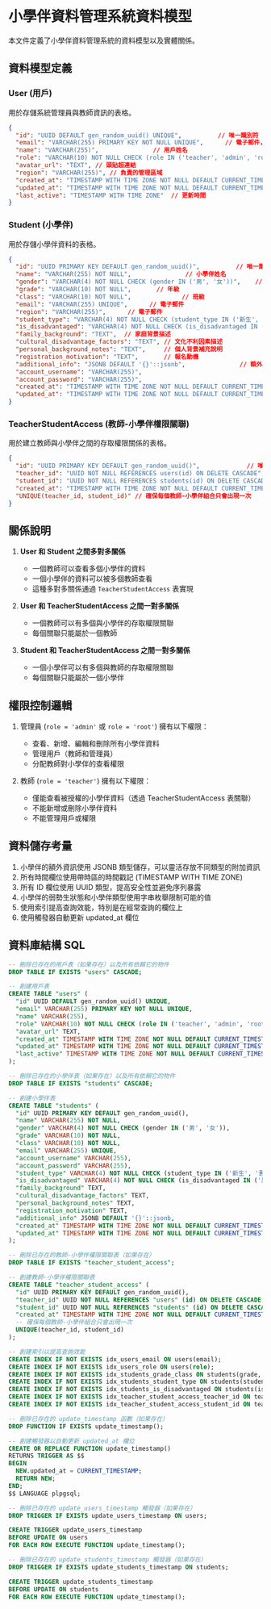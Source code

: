# 小學伴資料管理系統資料模型

本文件定義了小學伴資料管理系統的資料模型以及實體關係。

## 資料模型定義

### User (用戶)

用於存儲系統管理員與教師資訊的表格。

```json
{
  "id": "UUID DEFAULT gen_random_uuid() UNIQUE",          // 唯一識別符
  "email": "VARCHAR(255) PRIMARY KEY NOT NULL UNIQUE",      // 電子郵件，用於登入
  "name": "VARCHAR(255)",               // 用戶姓名
  "role": "VARCHAR(10) NOT NULL CHECK (role IN ('teacher', 'admin', 'root'))", // 用戶角色：教師、管理員或最高管理員
  "avatar_url": "TEXT", // 頭貼超連結
  "region": "VARCHAR(255)", // 負責的管理區域
  "created_at": "TIMESTAMP WITH TIME ZONE NOT NULL DEFAULT CURRENT_TIMESTAMP", // 創建時間
  "updated_at": "TIMESTAMP WITH TIME ZONE NOT NULL DEFAULT CURRENT_TIMESTAMP",  // 更新時間
  "last_active": "TIMESTAMP WITH TIME ZONE"  // 更新時間
}
```

### Student (小學伴)

用於存儲小學伴資料的表格。

```json
{
  "id": "UUID PRIMARY KEY DEFAULT gen_random_uuid()",          // 唯一識別符
  "name": "VARCHAR(255) NOT NULL",               // 小學伴姓名
  "gender": "VARCHAR(4) NOT NULL CHECK (gender IN ('男', '女'))",    // 性別
  "grade": "VARCHAR(10) NOT NULL",       // 年級
  "class": "VARCHAR(10) NOT NULL",              // 班級
  "email": "VARCHAR(255) UNIQUE",      // 電子郵件
  "region": "VARCHAR(255)",      // 電子郵件
  "student_type": "VARCHAR(4) NOT NULL CHECK (student_type IN ('新生', '舊生'))", // 小學伴類型
  "is_disadvantaged": "VARCHAR(4) NOT NULL CHECK (is_disadvantaged IN ('是', '否'))", // 是否為弱勢生
  "family_background": "TEXT",  // 家庭背景描述
  "cultural_disadvantage_factors": "TEXT", // 文化不利因素描述
  "personal_background_notes": "TEXT",     // 個人背景補充說明
  "registration_motivation": "TEXT",       // 報名動機
  "additional_info": "JSONB DEFAULT '{}'::jsonb",               // 額外資訊 (JSON格式)
  "account_username": "VARCHAR(255)",
  "account_password": "VARCHAR(255)",
  "created_at": "TIMESTAMP WITH TIME ZONE NOT NULL DEFAULT CURRENT_TIMESTAMP",        // 創建時間
  "updated_at": "TIMESTAMP WITH TIME ZONE NOT NULL DEFAULT CURRENT_TIMESTAMP"         // 更新時間
}
```

### TeacherStudentAccess (教師-小學伴權限關聯)

用於建立教師與小學伴之間的存取權限關係的表格。

```json
{
  "id": "UUID PRIMARY KEY DEFAULT gen_random_uuid()",             // 唯一識別符
  "teacher_id": "UUID NOT NULL REFERENCES users(id) ON DELETE CASCADE",     // 參照 User 表的教師 ID
  "student_id": "UUID NOT NULL REFERENCES students(id) ON DELETE CASCADE",     // 參照 Student 表的小學伴 ID
  "created_at": "TIMESTAMP WITH TIME ZONE NOT NULL DEFAULT CURRENT_TIMESTAMP", // 創建時間
  "UNIQUE(teacher_id, student_id)" // 確保每個教師-小學伴組合只會出現一次
}
```

## 關係說明

1. **User 和 Student 之間多對多關係**
   - 一個教師可以查看多個小學伴的資料
   - 一個小學伴的資料可以被多個教師查看
   - 這種多對多關係通過 `TeacherStudentAccess` 表實現

2. **User 和 TeacherStudentAccess 之間一對多關係**
   - 一個教師可以有多個與小學伴的存取權限關聯
   - 每個關聯只能屬於一個教師

3. **Student 和 TeacherStudentAccess 之間一對多關係**
   - 一個小學伴可以有多個與教師的存取權限關聯
   - 每個關聯只能屬於一個小學伴

## 權限控制邏輯

1. 管理員 (`role = 'admin'` 或 `role = 'root'`) 擁有以下權限：
   - 查看、新增、編輯和刪除所有小學伴資料
   - 管理用戶（教師和管理員）
   - 分配教師對小學伴的查看權限

2. 教師 (`role = 'teacher'`) 擁有以下權限：
   - 僅能查看被授權的小學伴資料（透過 TeacherStudentAccess 表關聯）
   - 不能新增或刪除小學伴資料
   - 不能管理用戶或權限

## 資料儲存考量

1. 小學伴的額外資訊使用 JSONB 類型儲存，可以靈活存放不同類型的附加資訊
2. 所有時間欄位使用帶時區的時間戳記 (TIMESTAMP WITH TIME ZONE)
3. 所有 ID 欄位使用 UUID 類型，提高安全性並避免序列暴露
4. 小學伴的弱勢生狀態和小學伴類型使用字串枚舉限制可能的值
5. 使用索引提高查詢效能，特別是在經常查詢的欄位上
6. 使用觸發器自動更新 updated_at 欄位

## 資料庫結構 SQL

```sql
-- 刪除已存在的用戶表（如果存在）以及所有依賴它的物件
DROP TABLE IF EXISTS "users" CASCADE;

-- 創建用戶表
CREATE TABLE "users" (
  "id" UUID DEFAULT gen_random_uuid() UNIQUE, 
  "email" VARCHAR(255) PRIMARY KEY NOT NULL UNIQUE,
  "name" VARCHAR(255),
  "role" VARCHAR(10) NOT NULL CHECK (role IN ('teacher', 'admin', 'root')),
  "avatar_url" TEXT,
  "created_at" TIMESTAMP WITH TIME ZONE NOT NULL DEFAULT CURRENT_TIMESTAMP,
  "updated_at" TIMESTAMP WITH TIME ZONE NOT NULL DEFAULT CURRENT_TIMESTAMP,
  "last_active" TIMESTAMP WITH TIME ZONE NOT NULL DEFAULT CURRENT_TIMESTAMP
);

-- 刪除已存在的小學伴表（如果存在）以及所有依賴它的物件
DROP TABLE IF EXISTS "students" CASCADE;

-- 創建小學伴表
CREATE TABLE "students" (
  "id" UUID PRIMARY KEY DEFAULT gen_random_uuid(),
  "name" VARCHAR(255) NOT NULL,
  "gender" VARCHAR(4) NOT NULL CHECK (gender IN ('男', '女')),
  "grade" VARCHAR(10) NOT NULL,
  "class" VARCHAR(10) NOT NULL,
  "email" VARCHAR(255) UNIQUE,
  "account_username" VARCHAR(255),
  "account_password" VARCHAR(255),
  "student_type" VARCHAR(4) NOT NULL CHECK (student_type IN ('新生', '舊生')),
  "is_disadvantaged" VARCHAR(4) NOT NULL CHECK (is_disadvantaged IN ('是', '否')),
  "family_background" TEXT,
  "cultural_disadvantage_factors" TEXT,
  "personal_background_notes" TEXT,
  "registration_motivation" TEXT,
  "additional_info" JSONB DEFAULT '{}'::jsonb,
  "created_at" TIMESTAMP WITH TIME ZONE NOT NULL DEFAULT CURRENT_TIMESTAMP,
  "updated_at" TIMESTAMP WITH TIME ZONE NOT NULL DEFAULT CURRENT_TIMESTAMP
);

-- 刪除已存在的教師-小學伴權限關聯表（如果存在）
DROP TABLE IF EXISTS "teacher_student_access";

-- 創建教師-小學伴權限關聯表
CREATE TABLE "teacher_student_access" (
  "id" UUID PRIMARY KEY DEFAULT gen_random_uuid(),
  "teacher_id" UUID NOT NULL REFERENCES "users" (id) ON DELETE CASCADE,
  "student_id" UUID NOT NULL REFERENCES "students" (id) ON DELETE CASCADE,
  "created_at" TIMESTAMP WITH TIME ZONE NOT NULL DEFAULT CURRENT_TIMESTAMP,
  -- 確保每個教師-小學伴組合只會出現一次
  UNIQUE(teacher_id, student_id)
);

-- 創建索引以提高查詢效能
CREATE INDEX IF NOT EXISTS idx_users_email ON users(email);
CREATE INDEX IF NOT EXISTS idx_users_role ON users(role);
CREATE INDEX IF NOT EXISTS idx_students_grade_class ON students(grade, class);
CREATE INDEX IF NOT EXISTS idx_students_student_type ON students(student_type);
CREATE INDEX IF NOT EXISTS idx_students_is_disadvantaged ON students(is_disadvantaged);
CREATE INDEX IF NOT EXISTS idx_teacher_student_access_teacher_id ON teacher_student_access(teacher_id);
CREATE INDEX IF NOT EXISTS idx_teacher_student_access_student_id ON teacher_student_access(student_id);

-- 刪除已存在的 update_timestamp 函數（如果存在）
DROP FUNCTION IF EXISTS update_timestamp();

-- 創建觸發器以自動更新 updated_at 欄位
CREATE OR REPLACE FUNCTION update_timestamp()
RETURNS TRIGGER AS $$
BEGIN
  NEW.updated_at = CURRENT_TIMESTAMP;
  RETURN NEW;
END;
$$ LANGUAGE plpgsql;

-- 刪除已存在的 update_users_timestamp 觸發器（如果存在）
DROP TRIGGER IF EXISTS update_users_timestamp ON users;

CREATE TRIGGER update_users_timestamp
BEFORE UPDATE ON users
FOR EACH ROW EXECUTE FUNCTION update_timestamp();

-- 刪除已存在的 update_students_timestamp 觸發器（如果存在）
DROP TRIGGER IF EXISTS update_students_timestamp ON students;

CREATE TRIGGER update_students_timestamp
BEFORE UPDATE ON students
FOR EACH ROW EXECUTE FUNCTION update_timestamp();
``` 